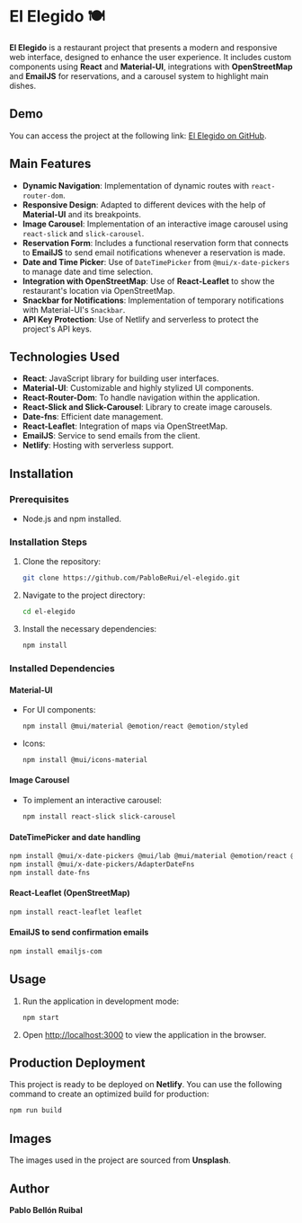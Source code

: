 
# El Elegido 🍽️

**El Elegido** is a restaurant project that presents a modern and responsive web interface, designed to enhance the user experience. It includes custom components using **React** and **Material-UI**, integrations with **OpenStreetMap** and **EmailJS** for reservations, and a carousel system to highlight main dishes.

## Demo
You can access the project at the following link: [El Elegido on GitHub](https://github.com/PabloBeRui/el-elegido).

## Main Features

- **Dynamic Navigation**: Implementation of dynamic routes with `react-router-dom`.
- **Responsive Design**: Adapted to different devices with the help of **Material-UI** and its breakpoints.
- **Image Carousel**: Implementation of an interactive image carousel using `react-slick` and `slick-carousel`.
- **Reservation Form**: Includes a functional reservation form that connects to **EmailJS** to send email notifications whenever a reservation is made.
- **Date and Time Picker**: Use of `DateTimePicker` from `@mui/x-date-pickers` to manage date and time selection.
- **Integration with OpenStreetMap**: Use of **React-Leaflet** to show the restaurant's location via OpenStreetMap.
- **Snackbar for Notifications**: Implementation of temporary notifications with Material-UI's `Snackbar`.
- **API Key Protection**: Use of Netlify and serverless to protect the project's API keys.

## Technologies Used

- **React**: JavaScript library for building user interfaces.
- **Material-UI**: Customizable and highly stylized UI components.
- **React-Router-Dom**: To handle navigation within the application.
- **React-Slick and Slick-Carousel**: Library to create image carousels.
- **Date-fns**: Efficient date management.
- **React-Leaflet**: Integration of maps via OpenStreetMap.
- **EmailJS**: Service to send emails from the client.
- **Netlify**: Hosting with serverless support.

## Installation

### Prerequisites

- Node.js and npm installed.

### Installation Steps

1. Clone the repository:
   ```bash
   git clone https://github.com/PabloBeRui/el-elegido.git
   ```
2. Navigate to the project directory:
   ```bash
   cd el-elegido
   ```
3. Install the necessary dependencies:
   ```bash
   npm install
   ```

### Installed Dependencies

#### Material-UI
- For UI components:
   ```bash
   npm install @mui/material @emotion/react @emotion/styled
   ```
- Icons:
   ```bash
   npm install @mui/icons-material
   ```

#### Image Carousel
- To implement an interactive carousel:
   ```bash
   npm install react-slick slick-carousel
   ```

#### DateTimePicker and date handling
   ```bash
   npm install @mui/x-date-pickers @mui/lab @mui/material @emotion/react @emotion/styled
   npm install @mui/x-date-pickers/AdapterDateFns
   npm install date-fns
   ```

#### React-Leaflet (OpenStreetMap)
   ```bash
   npm install react-leaflet leaflet
   ```

#### EmailJS to send confirmation emails
   ```bash
   npm install emailjs-com
   ```

## Usage

1. Run the application in development mode:
   ```bash
   npm start
   ```
2. Open [http://localhost:3000](http://localhost:3000) to view the application in the browser.

## Production Deployment

This project is ready to be deployed on **Netlify**. You can use the following command to create an optimized build for production:

```bash
npm run build
```

## Images

The images used in the project are sourced from **Unsplash**.

## Author

**Pablo Bellón Ruibal**
